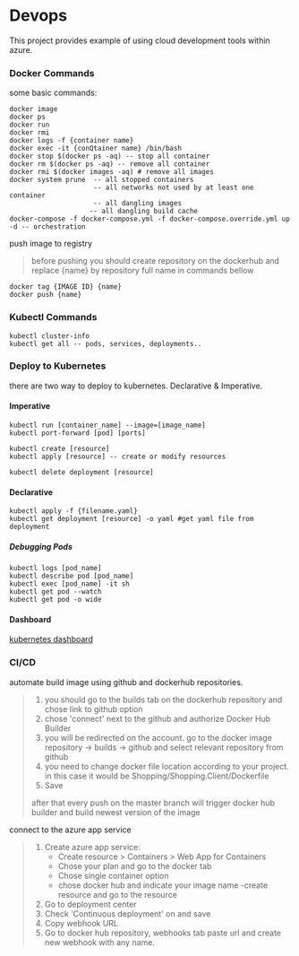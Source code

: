 
# Devops
This project provides example of using cloud development tools within azure.
### Docker Commands
some basic commands:
```
docker image
docker ps
docker run
docker rmi
docker logs -f {container name}
docker exec -it {conQtainer name} /bin/bash
docker stop $(docker ps -aq) -- stop all container
docker rm $(docker ps -aq) -- remove all container
docker rmi $(docker images -aq) # remove all images
docker system prune  -- all stopped containers  
					 -- all networks not used by at least one container  
					 -- all dangling images  
					-- all dangling build cache
docker-compose -f docker-compose.yml -f docker-compose.override.yml up -d -- orchestration
```
push image to registry
>before pushing you should create repository on the dockerhub and replace {name}  by repository full name in commands bellow
```
docker tag {IMAGE ID} {name}
docker push {name}
```
### Kubectl Commands

    kubectl cluster-info
    kubectl get all -- pods, services, deployments..

### Deploy to Kubernetes 
there are two way to deploy to kubernetes. Declarative & Imperative.
#### Imperative
    kubectl run [container_name] --image=[image_name]
    kubectl port-forward [pod] [ports]

    kubectl create [resource]
    kubectl apply [resource] -- create or modify resources

	kubectl delete deployment [resource]

#### Declarative
	kubectl apply -f {filename.yaml}
	kubectl get deployment [resource] -o yaml #get yaml file from deployment
##### Debugging Pods
	kubectl logs [pod_name]
	kubectl describe pod [pod_name]
	kubectl exec [pod_name] -it sh
	kubectl get pod --watch
	kubectl get pod -o wide

#### Dashboard
[kubernetes dashboard](https://kubernetes.io/docs/tasks/access-application-cluster/web-ui-dashboard/ "kubernetes dashboard")
### CI/CD
automate build image using github and dockerhub repositories.
>1. you should go to the builds tab on the dockerhub repository and chose link to github option
>2. chose 'connect' next to the github and authorize Docker Hub Builder
>3. you will be redirected on the account. go to the docker image repository -> builds -> github and select relevant repository from github
>4. you need to change docker file location according to your project. in this case it would be Shopping/Shopping.Client/Dockerfile 
> 5. Save
> 
> after that every push on the master branch will trigger docker hub builder and build newest version of the image


connect to the azure app service
> 1. Create azure app service:
>    - Create resource > Containers > Web App for Containers
>    - Chose your plan and go to the docker tab
>    - Chose single container option 
>    - chose docker hub and indicate your image name
>    -create resource and go to the resource
>  2. Go to deployment center
>  3. Check 'Continuous deployment' on and save
>  4. Copy webhook URL
>  5. Go to docker hub repository, webhooks tab paste url and create new webhook with any name.
